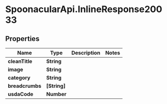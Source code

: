 # SpoonacularApi.InlineResponse20033

## Properties

Name | Type | Description | Notes
------------ | ------------- | ------------- | -------------
**cleanTitle** | **String** |  | 
**image** | **String** |  | 
**category** | **String** |  | 
**breadcrumbs** | **[String]** |  | 
**usdaCode** | **Number** |  | 



